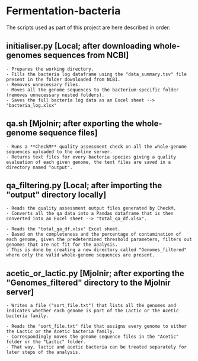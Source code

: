 # Fermentation-bacteria

The scripts used as part of this project are here described in order:

## initialiser.py [Local; after downloading whole-genomes sequences from NCBI]
~~~
- Prepares the working directory.
- Fills the bacteria log dataframe using the "data_summary.tsv" file present in the folder downloaded from NCBI.
- Removes unnecessary files.
- Moves all the genome sequences to the bacterium-specific folder (removes unnecessary nested folders).
- Saves the full bacteria log data as an Excel sheet --> "bacteria_log.xlsx"
~~~


## qa.sh [Mjolnir; after exporting the whole-genome sequence files]
~~~
- Runs a **CheckM** quality assessment check on all the whole-genome sequences uploaded to the online server.
- Returns text files for every bacteria species giving a quality evaluation of each given genome, the text files are saved in a directory named "output".
~~~

## qa_filtering.py [Local; after importing the "output" directory locally]
~~~
- Reads the quality assessment output files generated by CheckM.
- Converts all the qa data into a Pandas dataframe that is then converted into an Excel sheet --> "total_qa_df.xlsx".

- Reads the "total_qa_df.xlsx" Excel sheet.
- Based on the completeness and the percentage of contamination of each genome, given the predetermined threshold parameters, filters out genomes that are not fit for the analysis. 
- This is done by creating a new directory called "Genomes_filtered" where only the valid whole-genome sequences are present.
~~~


## acetic_or_lactic.py [Mjolnir; after exporting the "Genomes_filtered" directory to the Mjolnir server]
~~~
- Writes a file ("sort_file.txt") that lists all the genomes and indicates whether each genome is part of the Lactic or the Acetic bacteria family.

- Reads the "sort_file.txt" file that assigns every genome to either the Lactic or the Acetic bacteria family.
- Correspondingly moves the genome sequence files in the "Acetic" folder or the "Lactic" folder. 
- That way, lactic and acetic bacteria can be treated separately for later steps of the analysis.
~~~

